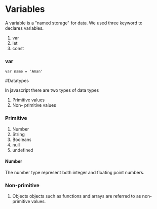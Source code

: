 # Variables

A variable is a "named storage" for data.
We used three keyword to declares variables.
1. var 
2. let 
3. const

### var 
```
var name = 'Aman'
```

#Datatypes

In javascript there are two types of data types
1. Primitive values
2. Non- primitive values

### Primitive
1. Number
2. String
3. Booleans
4. null
5. undefined

#### Number
The number type represent both integer and floating point numbers.

### Non-primitive 
1. Objects
objects such as functions and arrays are referred to as non-primitive values.

